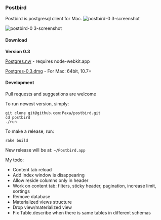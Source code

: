 ### Postbird

Postbird is postgresql client for Mac.
![postbird-0 3-screenshot](https://cloud.githubusercontent.com/assets/26019/5886586/9fef006c-a3d9-11e4-8330-1651f5243536.png)

![postbird-0 3-screenshot](https://cloud.githubusercontent.com/assets/26019/4430203/3664fa62-4622-11e4-861a-0627ef37ecdb.png)


#### Download

**Version 0.3**

[Postgres.nw](https://github.com/Paxa/postbird/releases/download/0.3/Postbird.nw) - requires node-webkit.app

[Postgres-0.3.dmg](https://github.com/Paxa/postbird/releases/download/0.3/Postbird-0.3.dmg) - For Mac: 64bit, 10.7+


#### Development

Pull requests and suggestions are welcome

To run newest version, simply:

    git clone git@github.com:Paxa/postbird.git
    cd postbird
    ./run

To make a release, run:

    rake build

New release will be at: `~/Postbird.app`

My todo:

* Content tab reload
* Add index window is disappearing
* Allow reside columns only in header
* Work on content tab: filters, sticky header, pagination, increase limit, sortings
* Remove database
* Materialized views structure
* Drop view/materialized view
* Fix Table.describe when there is same tables in different schemas
